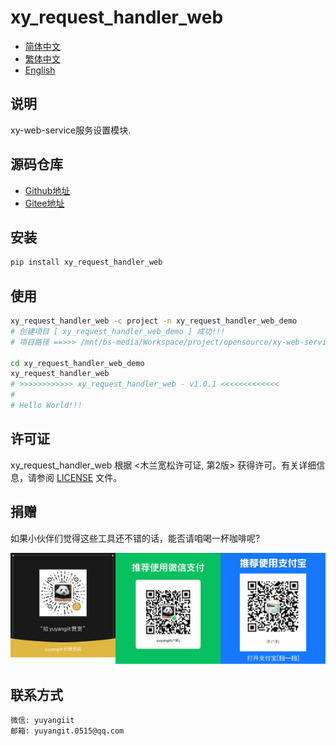 <!--
 * @Author: 余洋 yuyangit.0515@qq.com
 * @Date: 2024-10-18 13:02:23
 * @LastEditors: 余洋 yuyangit.0515@qq.com
 * @LastEditTime: 2024-10-23 20:51:38
 * @FilePath: /xy_request_handler_web/README.md
 * @Description: 这是默认设置,请设置`customMade`, 打开koroFileHeader查看配置 进行设置: https://github.com/OBKoro1/koro1FileHeader/wiki/%E9%85%8D%E7%BD%AE
-->
# xy_request_handler_web

- [简体中文](readme/README_zh_CN.md)
- [繁体中文](readme/README_zh_TW.md)
- [English](readme/README_en.md)

## 说明

xy-web-service服务设置模块.

## 源码仓库

- <a href="https://github.com/xy-web-service/xy_request_handler_web.git" target="_blank">Github地址</a>  
- <a href="https://gitee.com/xy-web-service/xy_request_handler_web.git" target="_blank">Gitee地址</a>

## 安装

```bash
pip install xy_request_handler_web
```

## 使用

```bash
xy_request_handler_web -c project -n xy_request_handler_web_demo
# 创建项目 [ xy_request_handler_web_demo ] 成功!!!
# 项目路径 ==>>> /mnt/bs-media/Workspace/project/opensource/xy-web-service/xy_request_handler_web/test/xy_request_handler_web_demo

cd xy_request_handler_web_demo
xy_request_handler_web
# >>>>>>>>>>>> xy_request_handler_web - v1.0.1 <<<<<<<<<<<<<
#
# Hello World!!!
```

## 许可证
xy_request_handler_web 根据 <木兰宽松许可证, 第2版> 获得许可。有关详细信息，请参阅 [LICENSE](LICENSE) 文件。

## 捐赠
如果小伙伴们觉得这些工具还不错的话，能否请咱喝一杯咖啡呢?  

![Pay-Total](./readme/Pay-Total.png)


## 联系方式

```
微信: yuyangiit
邮箱: yuyangit.0515@qq.com
```